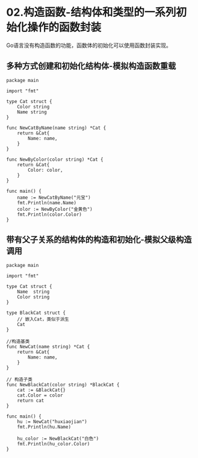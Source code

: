 # 02.构造函数-结构体和类型的一系列初始化操作的函数封装

Go语言没有构造函数的功能，函数体的初始化可以使用函数封装实现。

## 多种方式创建和初始化结构体-模拟构造函数重载
``` 
package main

import "fmt"

type Cat struct {
	Color string
	Name string
}

func NewCatByName(name string) *Cat {
	return &Cat{
		Name: name,
	}
}

func NewByColor(color string) *Cat {
	return &Cat{
		Color: color,
	}
}

func main() {
	name := NewCatByName("元宝")
	fmt.Println(name.Name)
	color := NewByColor("金黄色")
	fmt.Println(color.Color)
}

```

## 带有父子关系的结构体的构造和初始化-模拟父级构造调用
``` 
package main

import "fmt"

type Cat struct {
	Name  string
	Color string
}

type BlackCat struct {
	// 嵌入Cat，类似于派生
	Cat
}

//构造基类
func NewCat(name string) *Cat {
	return &Cat{
		Name: name,
	}
}

// 构造子类
func NewBlackCat(color string) *BlackCat {
	cat := &BlackCat{}
	cat.Color = color
	return cat
}

func main() {
	hu := NewCat("huxiaojian")
	fmt.Println(hu.Name)

	hu_color := NewBlackCat("白色")
	fmt.Println(hu_color.Color)
}

```



